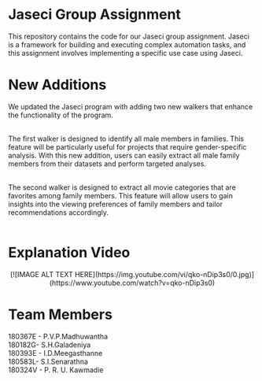 # Jaseci Group Assignment
This repository contains the code for our Jaseci group assignment. Jaseci is a framework for building and executing complex automation tasks, and this assignment involves implementing a specific use case using Jaseci.

# New Additions
We updated the Jaseci program with adding two new walkers that enhance the functionality of the program. <br><br>

The first walker is designed to identify all male members in families. This feature will be particularly useful for projects that require gender-specific analysis. With this new addition, users can easily extract all male family members from their datasets and perform targeted analyses.<br><br>

The second walker is designed to extract all movie categories that are favorites among family members. This feature will allow users to gain insights into the viewing preferences of family members and tailor recommendations accordingly.<br><br>

# Explanation Video <br>
<center>[![IMAGE ALT TEXT HERE](https://img.youtube.com/vi/qko-nDip3s0/0.jpg)](https://www.youtube.com/watch?v=qko-nDip3s0)</center>


# Team Members
180367E - P.V.P.Madhuwantha <br>
180182G- S.H.Galadeniya <br>
180393E - I.D.Meegasthanne <br>
180583L- S.I.Senarathna <br>
180324V - P. R. U. Kawmadie <br>

